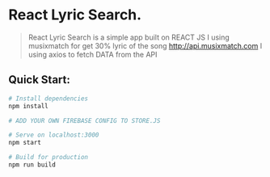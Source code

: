 # React Lyric Search.
> React Lyric Search is a simple app built on REACT JS
> I using musixmatch for get 30% lyric of the song http://api.musixmatch.com
> I using axios to fetch DATA from the API
## Quick Start:

```bash
# Install dependencies
npm install

# ADD YOUR OWN FIREBASE CONFIG TO STORE.JS

# Serve on localhost:3000
npm start

# Build for production
npm run build
```
